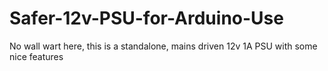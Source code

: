 # Safer-12v-PSU-for-Arduino-Use
No wall wart here, this is a standalone, mains driven 12v 1A PSU with some nice features
